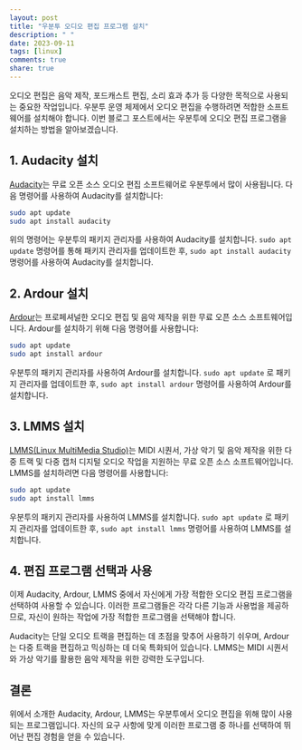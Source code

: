 ```yaml
---
layout: post
title: "우분투 오디오 편집 프로그램 설치"
description: " "
date: 2023-09-11
tags: [linux]
comments: true
share: true
---
```


오디오 편집은 음악 제작, 포드캐스트 편집, 소리 효과 추가 등 다양한 목적으로 사용되는 중요한 작업입니다. 우분투 운영 체제에서 오디오 편집을 수행하려면 적합한 소프트웨어를 설치해야 합니다. 이번 블로그 포스트에서는 우분투에 오디오 편집 프로그램을 설치하는 방법을 알아보겠습니다.

## 1. Audacity 설치

[Audacity](https://www.audacityteam.org/)는 무료 오픈 소스 오디오 편집 소프트웨어로 우분투에서 많이 사용됩니다. 다음 명령어를 사용하여 Audacity를 설치합니다:

```bash
sudo apt update
sudo apt install audacity
```

위의 명령어는 우분투의 패키지 관리자를 사용하여 Audacity를 설치합니다. `sudo apt update` 명령어를 통해 패키지 관리자를 업데이트한 후, `sudo apt install audacity` 명령어를 사용하여 Audacity를 설치합니다.

## 2. Ardour 설치

[Ardour](https://ardour.org/)는 프로페셔널한 오디오 편집 및 음악 제작을 위한 무료 오픈 소스 소프트웨어입니다. Ardour를 설치하기 위해 다음 명령어를 사용합니다:

```bash
sudo apt update
sudo apt install ardour
```

우분투의 패키지 관리자를 사용하여 Ardour를 설치합니다. `sudo apt update` 로 패키지 관리자를 업데이트한 후, `sudo apt install ardour` 명령어를 사용하여 Ardour를 설치합니다.

## 3. LMMS 설치

[LMMS(Linux MultiMedia Studio)](https://lmms.io/)는 MIDI 시퀀서, 가상 악기 및 음악 제작을 위한 다중 트랙 및 다중 캡처 디지털 오디오 작업을 지원하는 무료 오픈 소스 소프트웨어입니다. LMMS를 설치하려면 다음 명령어를 사용합니다:

```bash
sudo apt update
sudo apt install lmms
```

우분투의 패키지 관리자를 사용하여 LMMS를 설치합니다. `sudo apt update` 로 패키지 관리자를 업데이트한 후, `sudo apt install lmms` 명령어를 사용하여 LMMS를 설치합니다.

## 4. 편집 프로그램 선택과 사용

이제 Audacity, Ardour, LMMS 중에서 자신에게 가장 적합한 오디오 편집 프로그램을 선택하여 사용할 수 있습니다. 이러한 프로그램들은 각각 다른 기능과 사용법을 제공하므로, 자신이 원하는 작업에 가장 적합한 프로그램을 선택해야 합니다.

Audacity는 단일 오디오 트랙을 편집하는 데 초점을 맞추어 사용하기 쉬우며, Ardour는 다중 트랙을 편집하고 믹싱하는 데 더욱 특화되어 있습니다. LMMS는 MIDI 시퀀서와 가상 악기를 활용한 음악 제작을 위한 강력한 도구입니다.

## 결론

위에서 소개한 Audacity, Ardour, LMMS는 우분투에서 오디오 편집을 위해 많이 사용되는 프로그램입니다. 자신의 요구 사항에 맞게 이러한 프로그램 중 하나를 선택하여 뛰어난 편집 경험을 얻을 수 있습니다.